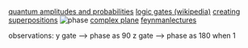[quantum amplitudes and probabilities](https://towardsdatascience.com/quantum-amplitudes-and-probabilities-b49a6969b0b9)
[logic gates (wikipedia)](https://en.wikipedia.org/wiki/Quantum_logic_gate)
[creating superpositions](https://quantum-computing.ibm.com/composer/docs/iqx/guide/creating-superpositions)
![phase](
https://en.wikipedia.org/wiki/File:Phase_shifter_using_IQ_modulator.gif)
[complex plane](https://en.wikipedia.org/wiki/Complex_plane)
[feynmanlectures](https://www.feynmanlectures.caltech.edu/)

observations:
y gate --> phase as 90
z gate --> phase as 180 when 1

